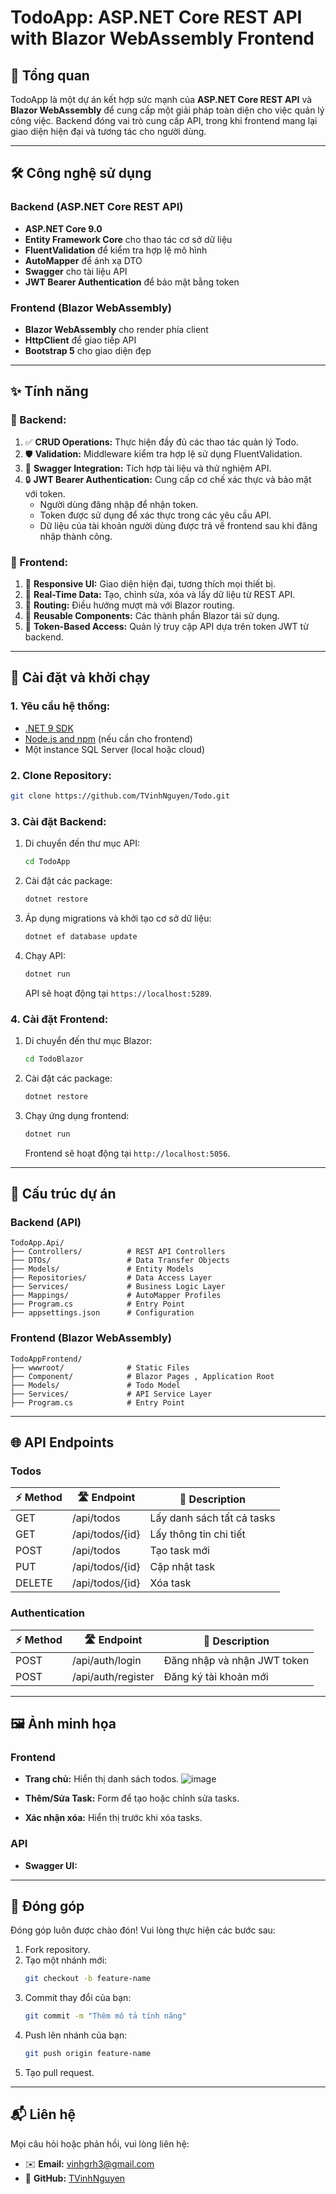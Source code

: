 # TodoApp: ASP.NET Core REST API with Blazor WebAssembly Frontend

## 🌟 **Tổng quan**

TodoApp là một dự án kết hợp sức mạnh của **ASP.NET Core REST API** và **Blazor WebAssembly** để cung cấp một giải pháp toàn diện cho việc quản lý công việc. Backend đóng vai trò cung cấp API, trong khi frontend mang lại giao diện hiện đại và tương tác cho người dùng.

---

## 🛠️ **Công nghệ sử dụng**

### Backend (ASP.NET Core REST API)

- **ASP.NET Core 9.0**
- **Entity Framework Core** cho thao tác cơ sở dữ liệu
- **FluentValidation** để kiểm tra hợp lệ mô hình
- **AutoMapper** để ánh xạ DTO
- **Swagger** cho tài liệu API
- **JWT Bearer Authentication** để bảo mật bằng token

### Frontend (Blazor WebAssembly)

- **Blazor WebAssembly** cho render phía client
- **HttpClient** để giao tiếp API
- **Bootstrap 5** cho giao diện đẹp

---

## ✨ **Tính năng**

### 🧰 Backend:

1. ✅ **CRUD Operations:** Thực hiện đầy đủ các thao tác quản lý Todo.
2. 🛡️ **Validation:** Middleware kiểm tra hợp lệ sử dụng FluentValidation.
3. 📖 **Swagger Integration:** Tích hợp tài liệu và thử nghiệm API.
4. 🔒 **JWT Bearer Authentication:** Cung cấp cơ chế xác thực và bảo mật với token.
   - Người dùng đăng nhập để nhận token.
   - Token được sử dụng để xác thực trong các yêu cầu API.
   - Dữ liệu của tài khoản người dùng được trả về frontend sau khi đăng nhập thành công.

### 🎨 Frontend:

1. 📱 **Responsive UI:** Giao diện hiện đại, tương thích mọi thiết bị.
2. 🔄 **Real-Time Data:** Tạo, chỉnh sửa, xóa và lấy dữ liệu từ REST API.
3. 🧭 **Routing:** Điều hướng mượt mà với Blazor routing.
4. 🧩 **Reusable Components:** Các thành phần Blazor tái sử dụng.
5. 🔐 **Token-Based Access:** Quản lý truy cập API dựa trên token JWT từ backend.

---

## 🚀 **Cài đặt và khởi chạy**

### **1. Yêu cầu hệ thống:**

- [.NET 9 SDK](https://dotnet.microsoft.com/download)
- [Node.js and npm](https://nodejs.org/) (nếu cần cho frontend)
- Một instance SQL Server (local hoặc cloud)

### **2. Clone Repository:**

```bash
git clone https://github.com/TVinhNguyen/Todo.git
```

### **3. Cài đặt Backend:**

1. Di chuyển đến thư mục API:
   ```bash
   cd TodoApp
   ```
2. Cài đặt các package:
   ```bash
   dotnet restore
   ```
3. Áp dụng migrations và khởi tạo cơ sở dữ liệu:
   ```bash
   dotnet ef database update
   ```
4. Chạy API:
   ```bash
   dotnet run
   ```
   API sẽ hoạt động tại `https://localhost:5289`.

### **4. Cài đặt Frontend:**

1. Di chuyển đến thư mục Blazor:
   ```bash
   cd TodoBlazor
   ```
2. Cài đặt các package:
   ```bash
   dotnet restore
   ```
3. Chạy ứng dụng frontend:
   ```bash
   dotnet run
   ```
   Frontend sẽ hoạt động tại `http://localhost:5056`.

---

## 📂 **Cấu trúc dự án**

### Backend (API)

```plaintext
TodoApp.Api/
├── Controllers/          # REST API Controllers
├── DTOs/                 # Data Transfer Objects
├── Models/               # Entity Models
├── Repositories/         # Data Access Layer
├── Services/             # Business Logic Layer
├── Mappings/             # AutoMapper Profiles
├── Program.cs            # Entry Point
├── appsettings.json      # Configuration
```

### Frontend (Blazor WebAssembly)

```plaintext
TodoAppFrontend/
├── wwwroot/              # Static Files
├── Component/            # Blazor Pages , Application Root
├── Models/               # Todo Model
├── Services/             # API Service Layer
├── Program.cs            # Entry Point
```

---

## 🌐 **API Endpoints**

### **Todos**

| ⚡ Method | 🛣️ Endpoint    | 📝 Description             |
| -------- | --------------- | -------------------------- |
| GET      | /api/todos      | Lấy danh sách tất cả tasks |
| GET      | /api/todos/{id} | Lấy thông tin chi tiết     |
| POST     | /api/todos      | Tạo task mới               |
| PUT      | /api/todos/{id} | Cập nhật task              |
| DELETE   | /api/todos/{id} | Xóa task                   |

### **Authentication**

| ⚡ Method | 🛣️ Endpoint        | 📝 Description              |
| -------- | ------------------ | --------------------------- |
| POST     | /api/auth/login    | Đăng nhập và nhận JWT token |
| POST     | /api/auth/register | Đăng ký tài khoản mới       |

---

## 🖼️ **Ảnh minh họa**

### Frontend

- **Trang chủ:**
  Hiển thị danh sách todos.
  ![image](https://github.com/user-attachments/assets/368478d4-3d7d-454a-bad8-a41af3eba8da)

- **Thêm/Sửa Task:**
  Form để tạo hoặc chỉnh sửa tasks.
- **Xác nhận xóa:**
  Hiển thị trước khi xóa tasks.

### API

- **Swagger UI:**

---

## 🤝 **Đóng góp**

Đóng góp luôn được chào đón! Vui lòng thực hiện các bước sau:

1. Fork repository.
2. Tạo một nhánh mới:
   ```bash
   git checkout -b feature-name
   ```
3. Commit thay đổi của bạn:
   ```bash
   git commit -m "Thêm mô tả tính năng"
   ```
4. Push lên nhánh của bạn:
   ```bash
   git push origin feature-name
   ```
5. Tạo pull request.

---

## 📬 **Liên hệ**

Mọi câu hỏi hoặc phản hồi, vui lòng liên hệ:

- ✉️ **Email:** [vinhgrh3@gmail.com](mailto:vinhgrh3@gmail.com)
- 🐙 **GitHub:** [TVinhNguyen](https://github.com/TVinhNguyen)

